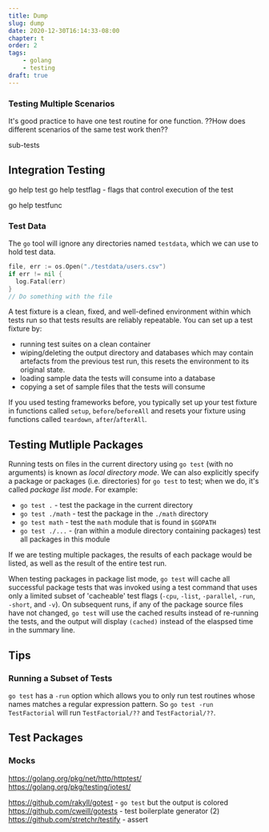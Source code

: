```yaml
---
title: Dump
slug: dump
date: 2020-12-30T16:14:33-08:00
chapter: t
order: 2
tags:
    - golang
    - testing
draft: true
---
```


### Testing Multiple Scenarios

It's good practice to have one test routine for one function. ??How does different scenarios of the same test work then??

sub-tests

## Integration Testing

go help test
go help testflag - flags that control execution of the test

go help testfunc

### Test Data

The `go` tool will ignore any directories named `testdata`, which we can use to hold test data.

```go
file, err := os.Open("./testdata/users.csv")
if err != nil {
  log.Fatal(err)
}
// Do something with the file
```

A test fixture is a clean, fixed, and well-defined environment within which tests run so that tests results are reliably repeatable. You can set up a test fixture by:

- running test suites on a clean container
- wiping/deleting the output directory and databases which may contain artefacts from the previous test run, this resets the environment to its original state.
- loading sample data the tests will consume into a database
- copying a set of sample files that the tests will consume

If you used testing frameworks before, you typically set up your test fixture in functions called `setup`, `before`/`beforeAll` and resets your fixture using functions called `teardown`, `after`/`afterAll`.

## Testing Mutliple Packages

Running tests on files in the current directory using `go test` (with no arguments) is known as _local directory mode_. We can also explicitly specify a package or packages (i.e. directories) for `go test` to test; when we do, it's called _package list mode_. For example:

- `go test .` - test the package in the current directory
- `go test ./math` - test the package in the `./math` directory
- `go test math` - test the `math` module that is found in `$GOPATH`
- `go test ./...` - (ran within a module directory containing packages) test all packages in this module

If we are testing multiple packages, the results of each package would be listed, as well as the result of the entire test run.

When testing packages in package list mode, `go test` will cache all successful package tests that was invoked using a test command that uses only a limited subset of 'cacheable' test flags (`-cpu`, `-list`, `-parallel`, `-run`, `-short`, and `-v`). On subsequent runs, if any of the package source files have not changed, `go test` will use the cached results instead of re-running the tests, and the output will display `(cached)` instead of the elaspsed time in the summary line.


## Tips

### Running a Subset of Tests

`go test` has a `-run` option which allows you to only run test routines whose names matches a regular expression pattern. So `go test -run TestFactorial` will run `TestFactorial/??` and `TestFactorial/??`.


## Test Packages

### Mocks

https://golang.org/pkg/net/http/httptest/
https://golang.org/pkg/testing/iotest/

https://github.com/rakyll/gotest - `go test` but the output is colored
https://github.com/cweill/gotests - test boilerplate generator
(2) https://github.com/stretchr/testify - assert

